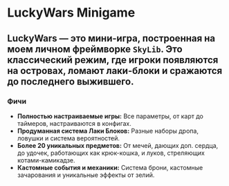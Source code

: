 # LuckyWars Minigame

**LuckyWars** — это мини-игра, построенная на моем личном фреймворке `SkyLib`. Это классический режим, где игроки появляются на островах, ломают лаки-блоки и сражаются до последнего выжившего.
---

### Фичи

- **Полностью настраиваемые игры:** Все параметры, от карт до таймеров, настраиваются в конфигах.
- **Продуманная система Лаки Блоков:** Разные наборы дропа, ловушки и система вероятностей.
- **Более 20 уникальных предметов:** От мечей, дающих доп. сердца, до удочек, работающих как крюк-кошка, и луков, стреляющих котами-камикадзе.
- **Кастомные события и механики:** Система брони, кастомные зачарования и уникальные эффекты от зелий.

